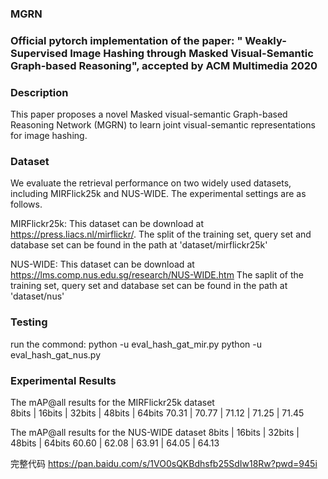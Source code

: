### MGRN 
### Official pytorch implementation of the paper: " Weakly-Supervised Image Hashing through Masked Visual-Semantic Graph-based Reasoning", accepted by ACM Multimedia 2020


### Description
This paper proposes a novel Masked visual-semantic Graph-based Reasoning Network (MGRN) to learn joint visual-semantic representations for image hashing.

### Dataset
We evaluate the retrieval performance on two widely used datasets, including MIRFlick25k and NUS-WIDE. The experimental settings are as follows.

MIRFlickr25k:
This dataset can be download at https://press.liacs.nl/mirflickr/.
The split of the training set, query set and database set can be found in the path at 'dataset/mirflickr25k'


NUS-WIDE:
This dataset can be download at https://lms.comp.nus.edu.sg/research/NUS-WIDE.htm
The saplit of the training set, query set and database set can be found in the path at 'dataset/nus'

### Testing
run the commond:
python -u eval_hash_gat_mir.py
python -u eval_hash_gat_nus.py

### Experimental Results

The mAP@all results for the MIRFlickr25k dataset         
8bits | 16bits | 32bits | 48bits | 64bits 
70.31 | 70.77  | 71.12  | 71.25  | 71.45

The mAP@all results for the NUS-WIDE dataset
8bits | 16bits | 32bits | 48bits | 64bits 
60.60 | 62.08  | 63.91  | 64.05  | 64.13  

完整代码 https://pan.baidu.com/s/1VO0sQKBdhsfb25SdIw18Rw?pwd=945i